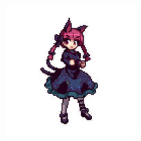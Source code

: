 <img src="https://github.com/blackrose514/blackrose514/blob/master/orindance.gif" alt="drawing" width="300"/>